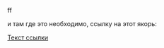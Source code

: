 <a name="твоё_название">ff</a> 


и там где это необходимо, ссылку на этот якорь:

[Текст ссылки](#твоё_название)
